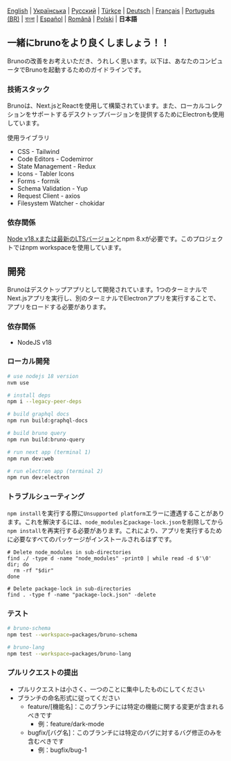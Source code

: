 [English](/contributing.md) | [Українська](docs/contributing/contributing_ua.md) | [Русский](docs/contributing/contributing_ru.md) | [Türkçe](docs/contributing/contributing_tr.md) | [Deutsch](docs/contributing/contributing_de.md) | [Français](docs/contributing/contributing_fr.md) | [Português (BR)](docs/contributing/contributing_pt_br.md) | [বাংলা](docs/contributing/contributing_bn.md) | [Español](docs/contributing/contributing_es.md) | [Română](docs/contributing/contributing_ro.md) | [Polski](docs/contributing/contributing_pl.md) | **日本語** 

## 一緒にbrunoをより良くしましょう！！

Brunoの改善をお考えいただき、うれしく思います。以下は、あなたのコンピュータでBrunoを起動するためのガイドラインです。

### 技術スタック

Brunoは、Next.jsとReactを使用して構築されています。また、ローカルコレクションをサポートするデスクトップバージョンを提供するためにElectronも使用しています。

使用ライブラリ

- CSS - Tailwind
- Code Editors - Codemirror
- State Management - Redux
- Icons - Tabler Icons
- Forms - formik
- Schema Validation - Yup
- Request Client - axios
- Filesystem Watcher - chokidar

### 依存関係

[Node v18.xまたは最新のLTSバージョン](https://nodejs.org/en/)とnpm 8.xが必要です。このプロジェクトではnpm workspaceを使用しています。

## 開発

Brunoはデスクトップアプリとして開発されています。1つのターミナルでNext.jsアプリを実行し、別のターミナルでElectronアプリを実行することで、アプリをロードする必要があります。

### 依存関係

- NodeJS v18

### ローカル開発

```bash
# use nodejs 18 version
nvm use

# install deps
npm i --legacy-peer-deps

# build graphql docs
npm run build:graphql-docs

# build bruno query
npm run build:bruno-query

# run next app (terminal 1)
npm run dev:web

# run electron app (terminal 2)
npm run dev:electron
```

### トラブルシューティング

`npm install`を実行する際に`Unsupported platform`エラーに遭遇することがあります。これを解決するには、`node_modules`と`package-lock.json`を削除してから`npm install`を再実行する必要があります。これにより、アプリを実行するために必要なすべてのパッケージがインストールされるはずです。

```shell
# Delete node_modules in sub-directories
find ./ -type d -name "node_modules" -print0 | while read -d $'\0' dir; do
  rm -rf "$dir"
done

# Delete package-lock in sub-directories
find . -type f -name "package-lock.json" -delete
```

### テスト

```bash
# bruno-schema
npm test --workspace=packages/bruno-schema

# bruno-lang
npm test --workspace=packages/bruno-lang
```

### プルリクエストの提出

- プルリクエストは小さく、一つのことに集中したものにしてください
- ブランチの命名形式に従ってください
  - feature/[機能名]：このブランチには特定の機能に関する変更が含まれるべきです
    - 例：feature/dark-mode
  - bugfix/[バグ名]：このブランチには特定のバグに対するバグ修正のみを含むべきです
    - 例：bugfix/bug-1

